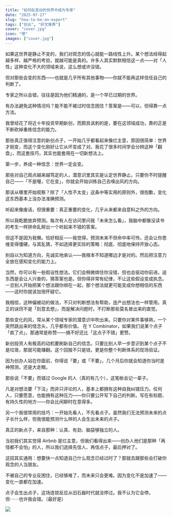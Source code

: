 ```yaml
---
title: "如何在变动的世界中成为专家"
date: "2025-07-27"
slug: "how-to-be-an-expert"
tags: ["创业", "好文推荐"]
cover: "cover.jpg"
icon: "😎"
images: ["cover.jpg"]
---
```

如果这世界是静止不变的，我们对观念的信心就能一路线性上升。某个想法经得起越多样、越严格的考验，就越可能是真的。许多人其实默默相信这一点——对「人性」这种变化不大的领域来说，这么想或许没错。



但对那些会变的东西——也就是几乎所有其他事物——你就不能再这样信任自己的判断了。



专家之所以会错，往往是因为他们精通的，是一个早已过期的世界。



有办法避免这种情况吗？能不能不被过时信念困住？答案是——可以，但得靠一点方法。



我曾经花了将近十年投资早期新创，而颇具讽刺的是，要在这领域成功，靠的正是不断砍掉重练信念的能力。



那些真正值得注意的新创点子，一开始几乎都看起来像烂主意，原因很简单：世界才刚变，而这个变化刚好让它从坏变成了对。我花了很多时间学会分辨这种「翻盘」，而这套技巧，其实也能套用在一切新想法上。



第一步，养成一种信念：世界一定会变。



那些对自己观点越来越笃定的人，潜意识里其实是认定世界静止。只要你不时提醒自己——「不是喔，它在变」，你就会开始训练自己去嗅出风的方向。



那该从哪里开始观察？除了「人性不太变」这条中等实用的原则外，很抱歉，变化这东西基本上没办法准确预测。



听起来像废话，但很重要：真正重要的变化，几乎从来都来自意料之外的方向。



所以我乾脆放弃预测。每次有人在访问里问我「未来怎么看」，我脑中都像没读书的考生一样拼命乱掰出一个听起来不错的答案。



但这不是因为我懒。恰好相反——我觉得，预测未来不但命中率可怜，还会让你思维变得僵硬。与其乱猜，不如选择更实际的策略：彻底、彻底地保持开放心态。



别自以为知道方向，先诚实地承认——我根本不知道哪边才是对的。然后把注意力全放在感知变化的能力上。



当然，你可以有一些假设性想法。它们会稍微绑住你没错，但也会驱动你前进。追东西是会让人兴奋的，猜答案也是。但你得非常有纪律，不让这些假设变成执念。
一旦别人开始把某个想法跟你绑在一起，那个想法就更可能变成你想相信的东西——这时你就该加倍怀疑它。



我相信，这种偏被动的做法，不只对判断想法有帮助，连产出想法也一样管用。真正的诀窍不是「刻意去想」，而是解决问题时，不打断那些莫名冒出来的直觉。



那些变化的风，常从某个领域专家的潜意识中吹出来。只要你对某件事够熟，一个突然跳出来的怪念头，几乎都有价值。
在 Y Combinator，如果我们说某个点子「疯了点」，那通常是称赞——搞不好还比「这点子不错」更赞。



新创投资人有极高的动机要刷新自己的信念。只要比别人早一步意识到某个点子不是垃圾，那就可能赚翻。这个回报不只是钱，更是你整个判断体系的现场验证。



因为创办人站在你面前，你得说「要」或「不要」，几个月后你就会知道你当时是神预测，还是大走眼。



那些说「不要」而错过 Google 的人（真的有几个），这笔帐会记一辈子。



凡是对想法要「下注」而非只评论的人，基本上都拥有这种自我纠错压力。任何人，只要愿意，也能拥有这种压力——你只要公开写下自己的判断。写在有标题、有持久性的地方——你会比闲聊时在意得多。



另一个我很常用的技巧：一开始先看人，不先看点子。虽然我们无法预测未来的点子长什么样，但我很能预测什么样的人会生出未来的点子。



真正的新点子，来自那种：认真、有劲、脑袋够独立的人。



当初我们其实觉得 Airbnb 是烂主意，但我们看得出来——创办人他们是那种「再怪都不会怕」的人，所以我们选择先信人、再信点子，最后押对了。



这招其实通用：想要快一点知道自己什么观念已经过时了？那就去跟那些会打破你观念的人当朋友。



不被自己的专业反困住，已经够难了，而未来只会更难。因为变化不是加速了——变化一直都在加速。



点子会生出点子，这场连锁反应从旧石器时代就没停过。我不认为它会停。
但⋯⋯也许我会错。（最好是）




![](https://prod-files-secure.s3.us-west-2.amazonaws.com/112d0858-5090-4d34-a606-b75eb8d65fd2/46476355-9cf3-4e99-9b7a-3531bc426380/1000202064.png?X-Amz-Algorithm=AWS4-HMAC-SHA256&X-Amz-Content-Sha256=UNSIGNED-PAYLOAD&X-Amz-Credential=ASIAZI2LB466VFPQK3QR%2F20250805%2Fus-west-2%2Fs3%2Faws4_request&X-Amz-Date=20250805T082029Z&X-Amz-Expires=3600&X-Amz-Security-Token=IQoJb3JpZ2luX2VjEB4aCXVzLXdlc3QtMiJGMEQCIFzAvZV%2Bcgdw7SPFvGb7Tgc9axhISDwTNtpTzYZtJwDgAiAWmW%2BZKzD0etVjcPrKX3xs3ykQFeJrhhcw%2BnDeg7%2BKgSr%2FAwhXEAAaDDYzNzQyMzE4MzgwNSIM3b4TwCXDW8tOC07SKtwDcuiIV9QAOer5iAiE2%2BPVij8ejbefLS%2BAc8YK3%2FoLms%2FgnowZOo2ioTnQLM4lLmHbpv0QgIU88AjTTGTx6R62CM6Zjp0eiADVhGaIHHrdCi6M5m6tWW6czMPiysiNaY5EgOmM6ZC0lIHh8KOnGBHly3eCYCiwpjOBO43J49jNtCvWZVYr8%2FEXqivsLFxrzIG8ZdPFE%2BXCj9F3h9j%2B1H1LkieZ%2F3kVkljD%2Fw1NytUUzAlqup%2Fo8GS3gtW%2FD7BbDNTN2FXco2Jk69Q2jCAQpm13y7YUKMfB%2FzDD3%2BPvV8m6aWQPAZ9LyRpidRH2UdVTU%2Ba%2BvEZRWULTu5v2qCJVePvoenp2ApUDIw9jYiZ717Bn4M5ZxlZ5ZGEvpWzDG8pxERsiQyz%2Fya6hxECsx0xvXf02sfWCZgFJh7tKjF7gaVF3i0VvkL3DuANCixAgufI3xT15MZPPGV7loVhNpDoL%2Bjg5NC3lYOq20jfHundYbNv70taPCvUi5bLXWNaX2FeNeLwa2vHWeAN1DSI026IaD2U9qBoEkEccfDqMhI8drvv7MPejaUyOL56xnZnf4pSxR0Auto6KTkKJ0xunS3TBGIvPly3xSbs%2BNgSMkfoM2sMlz529VpE9AG7mgKQ5zTcwxcDGxAY6pgGltbNvc0vHYAoFC18EUu6w4TPiwPyNWryUTMSnots%2FKc9gfbmR2V4%2Bf9s1Pn3rjsOvDLir82Z045SuhBzzIJFR7mWy3jO0z3OlMUoWpESnMNpDdk4R7XbOchRIavUqGn%2BnwczJ2HE9CoUu62w8NBGYGEvNn8BWHo%2FZ89ntlQ2QaqNgLhR5o0izm80djRmppIYP%2FWd1dVY3fWRfdbDiDfJWEdCI6kb9&X-Amz-Signature=5636d89ef67f2b350cfd2ace701d312ba75ef78e0bcfaaf8b8181fb69b3df8b3&X-Amz-SignedHeaders=host&x-amz-checksum-mode=ENABLED&x-id=GetObject)


